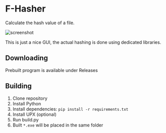 # F-Hasher
Calculate the hash value of a file.

![screenshot](https://user-images.githubusercontent.com/40371578/192598621-376d9a4f-a04b-4ef7-a711-46408a1bd08d.png)

This is just a nice GUI, the actual hashing is done using dedicated libraries.

## Downloading
Prebuilt program is available under Releases

## Building
1. Clone repository
2. Install Python
3. Install dependencies: `pip install -r requirements.txt`
4. Install UPX (optional)
5. Run build.py
6. Built `*.exe` will be placed in the same folder
